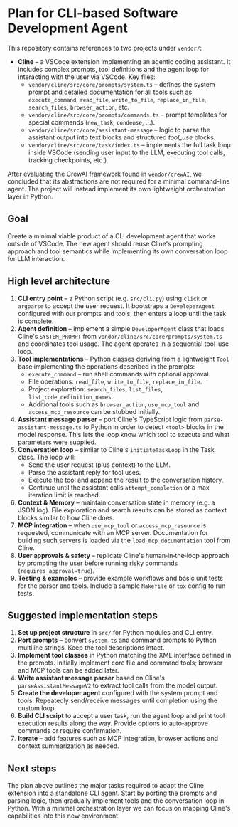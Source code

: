 # Plan for CLI-based Software Development Agent

This repository contains references to two projects under `vendor/`:

- **Cline** – a VSCode extension implementing an agentic coding assistant. It includes
  complex prompts, tool definitions and the agent loop for interacting with the
  user via VSCode. Key files:
  - `vendor/cline/src/core/prompts/system.ts` – defines the system prompt and
    detailed documentation for all tools such as `execute_command`, `read_file`,
    `write_to_file`, `replace_in_file`, `search_files`, `browser_action`, etc.
  - `vendor/cline/src/core/prompts/commands.ts` – prompt templates for special
    commands (`new_task`, `condense`, ...).
  - `vendor/cline/src/core/assistant-message` – logic to parse the assistant
    output into text blocks and structured *tool_use* blocks.
  - `vendor/cline/src/core/task/index.ts` – implements the full task loop inside
    VSCode (sending user input to the LLM, executing tool calls, tracking
    checkpoints, etc.).

After evaluating the CrewAI framework found in `vendor/crewAI`, we concluded that
its abstractions are not required for a minimal command-line agent. The project
will instead implement its own lightweight orchestration layer in Python.

## Goal
Create a minimal viable product of a CLI development agent that works outside of
VSCode. The new agent should reuse Cline's prompting approach and tool semantics
while implementing its own conversation loop for LLM interaction.

## High level architecture
1. **CLI entry point** – a Python script (e.g. `src/cli.py`) using `click` or
   `argparse` to accept the user request. It bootstraps a `DeveloperAgent`
   configured with our prompts and tools, then enters a loop until the task is
   complete.
2. **Agent definition** – implement a simple `DeveloperAgent` class that loads
   Cline's `SYSTEM_PROMPT` from `vendor/cline/src/core/prompts/system.ts` and
   coordinates tool usage. The agent operates in a sequential tool-use loop.
3. **Tool implementations** – Python classes deriving from a lightweight `Tool`
   base implementing the operations described in the prompts:
   - `execute_command` – run shell commands with optional approval.
   - File operations: `read_file`, `write_to_file`, `replace_in_file`.
   - Project exploration: `search_files`, `list_files`, `list_code_definition_names`.
   - Additional tools such as `browser_action`, `use_mcp_tool` and
     `access_mcp_resource` can be stubbed initially.
4. **Assistant message parser** – port Cline's TypeScript logic from
   `parse-assistant-message.ts` to Python in order to detect `<tool>` blocks in
   the model response. This lets the loop know which tool to execute and what
   parameters were supplied.
5. **Conversation loop** – similar to Cline's `initiateTaskLoop` in the Task
   class. The loop will:
   - Send the user request (plus context) to the LLM.
   - Parse the assistant reply for tool uses.
   - Execute the tool and append the result to the conversation history.
   - Continue until the assistant calls `attempt_completion` or a max iteration
     limit is reached.
6. **Context & Memory** – maintain conversation state in memory (e.g. a JSON log).
   File exploration and search results can be stored as context blocks similar to
   how Cline does.
7. **MCP integration** – when `use_mcp_tool` or `access_mcp_resource` is
   requested, communicate with an MCP server. Documentation for building such
   servers is loaded via the `load_mcp_documentation` tool from Cline.
8. **User approvals & safety** – replicate Cline's human‑in‑the‑loop approach by
   prompting the user before running risky commands (`requires_approval=true`).
9. **Testing & examples** – provide example workflows and basic unit tests for
   the parser and tools. Include a sample `Makefile` or `tox` config to run
   tests.

## Suggested implementation steps
1. **Set up project structure** in `src/` for Python modules and CLI entry.
2. **Port prompts** – convert `system.ts` and command prompts to Python multiline
   strings. Keep the tool descriptions intact.
3. **Implement tool classes** in Python matching the XML interface defined in the
   prompts. Initially implement core file and command tools; browser and MCP
   tools can be added later.
4. **Write assistant message parser** based on Cline's `parseAssistantMessageV2`
   to extract tool calls from the model output.
5. **Create the developer agent** configured with the system prompt and tools.
   Repeatedly send/receive messages until completion using the custom loop.
6. **Build CLI script** to accept a user task, run the agent loop and print tool
   execution results along the way. Provide options to auto‑approve commands or
   require confirmation.
7. **Iterate** – add features such as MCP integration, browser actions and
   context summarization as needed.

## Next steps
The plan above outlines the major tasks required to adapt the Cline extension
into a standalone CLI agent. Start by porting the prompts and parsing logic,
then gradually implement tools and the conversation loop in Python. With a
minimal orchestration layer we can focus on mapping Cline's capabilities into
this new environment.
